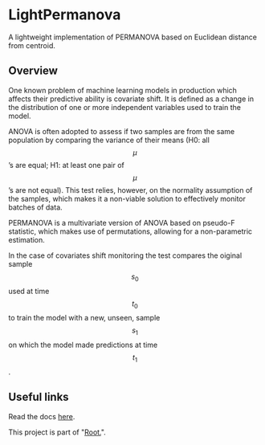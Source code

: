 # LightPermanova

A lightweight implementation of PERMANOVA based on Euclidean distance from centroid.

## Overview

One known problem of machine learning models in production which affects their predictive ability is covariate shift. It is defined as a change in the distribution of one or more independent variables used to train the model.

ANOVA is often adopted to assess if two samples are from the same population by comparing the variance of their means (H0: all $$\mu$$’s are equal; H1: at least one pair of $$\mu$$’s are not equal). This test relies, however, on the normality assumption of the samples, which makes it a non-viable solution to effectively monitor batches of data.

PERMANOVA is a multivariate version of ANOVA based on pseudo-F statistic, which makes use of permutations, allowing for a non-parametric estimation.

In the case of covariates shift monitoring the test compares the oiginal sample $$s_0$$ used at time $$t_0$$ to train the model with a new, unseen, sample $$s_1$$ on which the model made predictions at time $$t_1$$.

## Useful links

Read the docs [here](https://light-permanova.readthedocs.io/en/latest/index.html).

This project is part of "[Root.](https://app.gitbook.com/o/Y6GFa7e9eZJJr97DYwE9/s/rv2RagYUGenlarYKGSFe/)".
